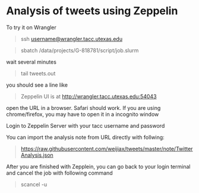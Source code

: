 # Analysis of tweets using Zeppelin

To try it on Wrangler 

> ssh username@wrangler.tacc.utexas.edu

> sbatch /data/projects/G-818781/script/job.slurm 

wait several minutes 
 
> tail tweets.out

you should see a line like 

> Zeppelin UI is at http://wrangler.tacc.utexas.edu:54043
 
open the URL in a browser.  Safari should work. If you are using  chrome/firefox, you may have to open it in a  incognito window

Login to Zeppelin Server with your tacc username and password

You can import the analysis note from URL directly with follwing:
 
> https://raw.githubusercontent.com/weijiax/tweets/master/note/TwitterAnalysis.json


After you are finished with Zepplein, you can go back to your login terminal and cancel the job with following command
> scancel -u <username>
